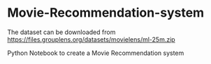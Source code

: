 # Movie-Recommendation-system
The dataset can be downloaded from https://files.grouplens.org/datasets/movielens/ml-25m.zip

Python Notebook to create a Movie Recommendation system
